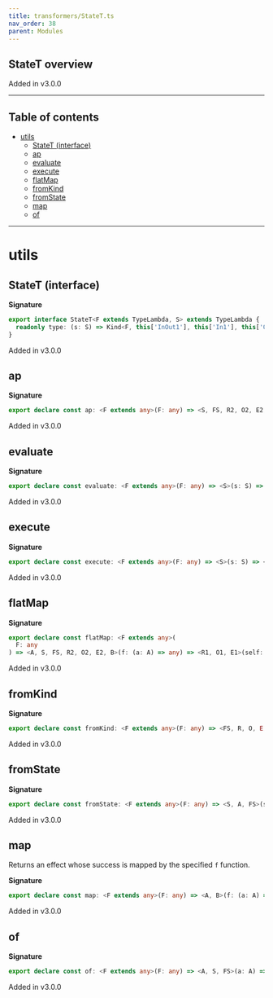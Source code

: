 ```yaml
---
title: transformers/StateT.ts
nav_order: 38
parent: Modules
---
```


## StateT overview

Added in v3.0.0

---

<h2 class="text-delta">Table of contents</h2>

- [utils](#utils)
  - [StateT (interface)](#statet-interface)
  - [ap](#ap)
  - [evaluate](#evaluate)
  - [execute](#execute)
  - [flatMap](#flatmap)
  - [fromKind](#fromkind)
  - [fromState](#fromstate)
  - [map](#map)
  - [of](#of)

---

# utils

## StateT (interface)

**Signature**

```ts
export interface StateT<F extends TypeLambda, S> extends TypeLambda {
  readonly type: (s: S) => Kind<F, this['InOut1'], this['In1'], this['Out3'], this['Out2'], readonly [S, this['Out1']]>
}
```

Added in v3.0.0

## ap

**Signature**

```ts
export declare const ap: <F extends any>(F: any) => <S, FS, R2, O2, E2, A>(fa: any) => <R1, O1, E1, B>(self: any) => any
```

Added in v3.0.0

## evaluate

**Signature**

```ts
export declare const evaluate: <F extends any>(F: any) => <S>(s: S) => <FS, R, O, E, A>(self: any) => any
```

Added in v3.0.0

## execute

**Signature**

```ts
export declare const execute: <F extends any>(F: any) => <S>(s: S) => <FS, R, O, E, A>(self: any) => any
```

Added in v3.0.0

## flatMap

**Signature**

```ts
export declare const flatMap: <F extends any>(
  F: any
) => <A, S, FS, R2, O2, E2, B>(f: (a: A) => any) => <R1, O1, E1>(self: any) => any
```

Added in v3.0.0

## fromKind

**Signature**

```ts
export declare const fromKind: <F extends any>(F: any) => <FS, R, O, E, A, S>(self: any) => any
```

Added in v3.0.0

## fromState

**Signature**

```ts
export declare const fromState: <F extends any>(F: any) => <S, A, FS>(sa: any) => any
```

Added in v3.0.0

## map

Returns an effect whose success is mapped by the specified `f` function.

**Signature**

```ts
export declare const map: <F extends any>(F: any) => <A, B>(f: (a: A) => B) => <S, FS, R, O, E>(self: any) => any
```

Added in v3.0.0

## of

**Signature**

```ts
export declare const of: <F extends any>(F: any) => <A, S, FS>(a: A) => any
```

Added in v3.0.0
